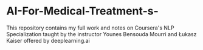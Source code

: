 # AI-For-Medical-Treatment-s-
This repository contains my full work and notes on Coursera's NLP Specialization taught by the instructor Younes Bensouda Mourri and Łukasz Kaiser offered by deeplearning.ai 
